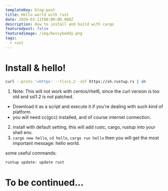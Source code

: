 ```yaml
---
templateKey: blog-post
title: Hello world with rust
date: 2020-03-11T00:00:00.000Z
description: How to install and build with cargo
featuredpost: false
featuredimage: /img/bossybeddy.png
tags:
  - rust
---
```

# Install & hello!
```bash
curl --proto '=https' --tlsv1.2 -sSf https://sh.rustup.rs | sh
```
1. Note: This will not work with centos/rhel6, since the curl version is too old and ssl1.2 is not patched.
- Download it as a script and execute it if you're dealing with such kind of platform.
- you will need cc(gcc) installed, and of course internet connection.
2. install with default setting, this will add rustc, cargo, rustup into your shell env.
3. `cargo new hello`, `cd hello`, `cargo run hello` then you will get the most important message: hello world.

some useful commands:
```bash
rustup update: update rust
```

# To be continued...

